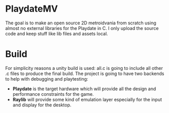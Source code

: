 # PlaydateMV
The goal is to make an open source 2D metroidvania from scratch using almost no external libraries for the Playdate in C. I only upload the source code and keep stuff like lib files and assets local.

# Build

For simplicity reasons a unity build is used: all.c is going to include all other .c files to produce the final build. The project is going to have two backends to help with debugging and playtesting:
- **Playdate** is the target hardware which will provide all the design and performance constraints for the game.
- **Raylib** will provide some kind of emulation layer especially for the input and display for the desktop.
